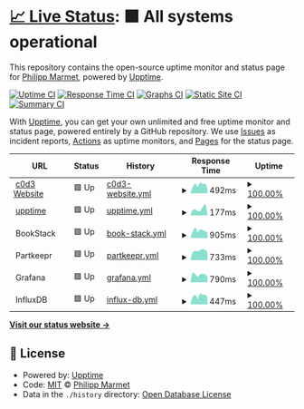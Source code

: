 # [📈 Live Status](https://up.c0d3.ch): <!--live status--> **🟩 All systems operational**

This repository contains the open-source uptime monitor and status page for [Philipp Marmet](https://c0d3.ch), powered by [Upptime](https://github.com/upptime/upptime).

[![Uptime CI](https://github.com/fujexo/upptime/workflows/Uptime%20CI/badge.svg)](https://github.com/upptime/upptime/actions?query=workflow%3A%22Uptime+CI%22)
[![Response Time CI](https://github.com/fujexo/upptime/workflows/Response%20Time%20CI/badge.svg)](https://github.com/upptime/upptime/actions?query=workflow%3A%22Response+Time+CI%22)
[![Graphs CI](https://github.com/fujexo/upptime/workflows/Graphs%20CI/badge.svg)](https://github.com/upptime/upptime/actions?query=workflow%3A%22Graphs+CI%22)
[![Static Site CI](https://github.com/fujexo/upptime/workflows/Static%20Site%20CI/badge.svg)](https://github.com/upptime/upptime/actions?query=workflow%3A%22Static+Site+CI%22)
[![Summary CI](https://github.com/fujexo/upptime/workflows/Summary%20CI/badge.svg)](https://github.com/upptime/upptime/actions?query=workflow%3A%22Summary+CI%22)

With [Upptime](https://upptime.js.org), you can get your own unlimited and free uptime monitor and status page, powered entirely by a GitHub repository. We use [Issues](https://github.com/fujexo/upptime/issues) as incident reports, [Actions](https://github.com/fujexo/upptime/actions) as uptime monitors, and [Pages](https://up.c0d3.ch) for the status page.

<!--start: status pages-->
<!-- This summary is generated by Upptime (https://github.com/upptime/upptime) -->
<!-- Do not edit this manually, your changes will be overwritten -->
<!-- prettier-ignore -->
| URL | Status | History | Response Time | Uptime |
| --- | ------ | ------- | ------------- | ------ |
| <img alt="" src="https://favicons.githubusercontent.com/c0d3.ch" height="13"> [c0d3 Website](https://c0d3.ch) | 🟩 Up | [c0d3-website.yml](https://github.com/fujexo/upptime/commits/HEAD/history/c0d3-website.yml) | <details><summary><img alt="Response time graph" src="./graphs/c0d3-website/response-time-week.png" height="20"> 492ms</summary><br><a href="https://up.c0d3.ch/history/c0d3-website"><img alt="Response time 436" src="https://img.shields.io/endpoint?url=https%3A%2F%2Fraw.githubusercontent.com%2Ffujexo%2Fupptime%2FHEAD%2Fapi%2Fc0d3-website%2Fresponse-time.json"></a><br><a href="https://up.c0d3.ch/history/c0d3-website"><img alt="24-hour response time 295" src="https://img.shields.io/endpoint?url=https%3A%2F%2Fraw.githubusercontent.com%2Ffujexo%2Fupptime%2FHEAD%2Fapi%2Fc0d3-website%2Fresponse-time-day.json"></a><br><a href="https://up.c0d3.ch/history/c0d3-website"><img alt="7-day response time 492" src="https://img.shields.io/endpoint?url=https%3A%2F%2Fraw.githubusercontent.com%2Ffujexo%2Fupptime%2FHEAD%2Fapi%2Fc0d3-website%2Fresponse-time-week.json"></a><br><a href="https://up.c0d3.ch/history/c0d3-website"><img alt="30-day response time 441" src="https://img.shields.io/endpoint?url=https%3A%2F%2Fraw.githubusercontent.com%2Ffujexo%2Fupptime%2FHEAD%2Fapi%2Fc0d3-website%2Fresponse-time-month.json"></a><br><a href="https://up.c0d3.ch/history/c0d3-website"><img alt="1-year response time 436" src="https://img.shields.io/endpoint?url=https%3A%2F%2Fraw.githubusercontent.com%2Ffujexo%2Fupptime%2FHEAD%2Fapi%2Fc0d3-website%2Fresponse-time-year.json"></a></details> | <details><summary><a href="https://up.c0d3.ch/history/c0d3-website">100.00%</a></summary><a href="https://up.c0d3.ch/history/c0d3-website"><img alt="All-time uptime 99.98%" src="https://img.shields.io/endpoint?url=https%3A%2F%2Fraw.githubusercontent.com%2Ffujexo%2Fupptime%2FHEAD%2Fapi%2Fc0d3-website%2Fuptime.json"></a><br><a href="https://up.c0d3.ch/history/c0d3-website"><img alt="24-hour uptime 100.00%" src="https://img.shields.io/endpoint?url=https%3A%2F%2Fraw.githubusercontent.com%2Ffujexo%2Fupptime%2FHEAD%2Fapi%2Fc0d3-website%2Fuptime-day.json"></a><br><a href="https://up.c0d3.ch/history/c0d3-website"><img alt="7-day uptime 100.00%" src="https://img.shields.io/endpoint?url=https%3A%2F%2Fraw.githubusercontent.com%2Ffujexo%2Fupptime%2FHEAD%2Fapi%2Fc0d3-website%2Fuptime-week.json"></a><br><a href="https://up.c0d3.ch/history/c0d3-website"><img alt="30-day uptime 99.96%" src="https://img.shields.io/endpoint?url=https%3A%2F%2Fraw.githubusercontent.com%2Ffujexo%2Fupptime%2FHEAD%2Fapi%2Fc0d3-website%2Fuptime-month.json"></a><br><a href="https://up.c0d3.ch/history/c0d3-website"><img alt="1-year uptime 99.98%" src="https://img.shields.io/endpoint?url=https%3A%2F%2Fraw.githubusercontent.com%2Ffujexo%2Fupptime%2FHEAD%2Fapi%2Fc0d3-website%2Fuptime-year.json"></a></details>
| <img alt="" src="https://favicons.githubusercontent.com/up.c0d3.ch" height="13"> [upptime](https://up.c0d3.ch) | 🟩 Up | [upptime.yml](https://github.com/fujexo/upptime/commits/HEAD/history/upptime.yml) | <details><summary><img alt="Response time graph" src="./graphs/upptime/response-time-week.png" height="20"> 177ms</summary><br><a href="https://up.c0d3.ch/history/upptime"><img alt="Response time 143" src="https://img.shields.io/endpoint?url=https%3A%2F%2Fraw.githubusercontent.com%2Ffujexo%2Fupptime%2FHEAD%2Fapi%2Fupptime%2Fresponse-time.json"></a><br><a href="https://up.c0d3.ch/history/upptime"><img alt="24-hour response time 32" src="https://img.shields.io/endpoint?url=https%3A%2F%2Fraw.githubusercontent.com%2Ffujexo%2Fupptime%2FHEAD%2Fapi%2Fupptime%2Fresponse-time-day.json"></a><br><a href="https://up.c0d3.ch/history/upptime"><img alt="7-day response time 177" src="https://img.shields.io/endpoint?url=https%3A%2F%2Fraw.githubusercontent.com%2Ffujexo%2Fupptime%2FHEAD%2Fapi%2Fupptime%2Fresponse-time-week.json"></a><br><a href="https://up.c0d3.ch/history/upptime"><img alt="30-day response time 143" src="https://img.shields.io/endpoint?url=https%3A%2F%2Fraw.githubusercontent.com%2Ffujexo%2Fupptime%2FHEAD%2Fapi%2Fupptime%2Fresponse-time-month.json"></a><br><a href="https://up.c0d3.ch/history/upptime"><img alt="1-year response time 143" src="https://img.shields.io/endpoint?url=https%3A%2F%2Fraw.githubusercontent.com%2Ffujexo%2Fupptime%2FHEAD%2Fapi%2Fupptime%2Fresponse-time-year.json"></a></details> | <details><summary><a href="https://up.c0d3.ch/history/upptime">100.00%</a></summary><a href="https://up.c0d3.ch/history/upptime"><img alt="All-time uptime 100.00%" src="https://img.shields.io/endpoint?url=https%3A%2F%2Fraw.githubusercontent.com%2Ffujexo%2Fupptime%2FHEAD%2Fapi%2Fupptime%2Fuptime.json"></a><br><a href="https://up.c0d3.ch/history/upptime"><img alt="24-hour uptime 100.00%" src="https://img.shields.io/endpoint?url=https%3A%2F%2Fraw.githubusercontent.com%2Ffujexo%2Fupptime%2FHEAD%2Fapi%2Fupptime%2Fuptime-day.json"></a><br><a href="https://up.c0d3.ch/history/upptime"><img alt="7-day uptime 100.00%" src="https://img.shields.io/endpoint?url=https%3A%2F%2Fraw.githubusercontent.com%2Ffujexo%2Fupptime%2FHEAD%2Fapi%2Fupptime%2Fuptime-week.json"></a><br><a href="https://up.c0d3.ch/history/upptime"><img alt="30-day uptime 100.00%" src="https://img.shields.io/endpoint?url=https%3A%2F%2Fraw.githubusercontent.com%2Ffujexo%2Fupptime%2FHEAD%2Fapi%2Fupptime%2Fuptime-month.json"></a><br><a href="https://up.c0d3.ch/history/upptime"><img alt="1-year uptime 100.00%" src="https://img.shields.io/endpoint?url=https%3A%2F%2Fraw.githubusercontent.com%2Ffujexo%2Fupptime%2FHEAD%2Fapi%2Fupptime%2Fuptime-year.json"></a></details>
| <img alt="" src="https://favicons.githubusercontent.com/null" height="13"> BookStack | 🟩 Up | [book-stack.yml](https://github.com/fujexo/upptime/commits/HEAD/history/book-stack.yml) | <details><summary><img alt="Response time graph" src="./graphs/book-stack/response-time-week.png" height="20"> 905ms</summary><br><a href="https://up.c0d3.ch/history/book-stack"><img alt="Response time 724" src="https://img.shields.io/endpoint?url=https%3A%2F%2Fraw.githubusercontent.com%2Ffujexo%2Fupptime%2FHEAD%2Fapi%2Fbook-stack%2Fresponse-time.json"></a><br><a href="https://up.c0d3.ch/history/book-stack"><img alt="24-hour response time 702" src="https://img.shields.io/endpoint?url=https%3A%2F%2Fraw.githubusercontent.com%2Ffujexo%2Fupptime%2FHEAD%2Fapi%2Fbook-stack%2Fresponse-time-day.json"></a><br><a href="https://up.c0d3.ch/history/book-stack"><img alt="7-day response time 905" src="https://img.shields.io/endpoint?url=https%3A%2F%2Fraw.githubusercontent.com%2Ffujexo%2Fupptime%2FHEAD%2Fapi%2Fbook-stack%2Fresponse-time-week.json"></a><br><a href="https://up.c0d3.ch/history/book-stack"><img alt="30-day response time 749" src="https://img.shields.io/endpoint?url=https%3A%2F%2Fraw.githubusercontent.com%2Ffujexo%2Fupptime%2FHEAD%2Fapi%2Fbook-stack%2Fresponse-time-month.json"></a><br><a href="https://up.c0d3.ch/history/book-stack"><img alt="1-year response time 724" src="https://img.shields.io/endpoint?url=https%3A%2F%2Fraw.githubusercontent.com%2Ffujexo%2Fupptime%2FHEAD%2Fapi%2Fbook-stack%2Fresponse-time-year.json"></a></details> | <details><summary><a href="https://up.c0d3.ch/history/book-stack">100.00%</a></summary><a href="https://up.c0d3.ch/history/book-stack"><img alt="All-time uptime 99.98%" src="https://img.shields.io/endpoint?url=https%3A%2F%2Fraw.githubusercontent.com%2Ffujexo%2Fupptime%2FHEAD%2Fapi%2Fbook-stack%2Fuptime.json"></a><br><a href="https://up.c0d3.ch/history/book-stack"><img alt="24-hour uptime 100.00%" src="https://img.shields.io/endpoint?url=https%3A%2F%2Fraw.githubusercontent.com%2Ffujexo%2Fupptime%2FHEAD%2Fapi%2Fbook-stack%2Fuptime-day.json"></a><br><a href="https://up.c0d3.ch/history/book-stack"><img alt="7-day uptime 100.00%" src="https://img.shields.io/endpoint?url=https%3A%2F%2Fraw.githubusercontent.com%2Ffujexo%2Fupptime%2FHEAD%2Fapi%2Fbook-stack%2Fuptime-week.json"></a><br><a href="https://up.c0d3.ch/history/book-stack"><img alt="30-day uptime 99.96%" src="https://img.shields.io/endpoint?url=https%3A%2F%2Fraw.githubusercontent.com%2Ffujexo%2Fupptime%2FHEAD%2Fapi%2Fbook-stack%2Fuptime-month.json"></a><br><a href="https://up.c0d3.ch/history/book-stack"><img alt="1-year uptime 99.98%" src="https://img.shields.io/endpoint?url=https%3A%2F%2Fraw.githubusercontent.com%2Ffujexo%2Fupptime%2FHEAD%2Fapi%2Fbook-stack%2Fuptime-year.json"></a></details>
| <img alt="" src="https://favicons.githubusercontent.com/null" height="13"> Partkeepr | 🟩 Up | [partkeepr.yml](https://github.com/fujexo/upptime/commits/HEAD/history/partkeepr.yml) | <details><summary><img alt="Response time graph" src="./graphs/partkeepr/response-time-week.png" height="20"> 733ms</summary><br><a href="https://up.c0d3.ch/history/partkeepr"><img alt="Response time 638" src="https://img.shields.io/endpoint?url=https%3A%2F%2Fraw.githubusercontent.com%2Ffujexo%2Fupptime%2FHEAD%2Fapi%2Fpartkeepr%2Fresponse-time.json"></a><br><a href="https://up.c0d3.ch/history/partkeepr"><img alt="24-hour response time 631" src="https://img.shields.io/endpoint?url=https%3A%2F%2Fraw.githubusercontent.com%2Ffujexo%2Fupptime%2FHEAD%2Fapi%2Fpartkeepr%2Fresponse-time-day.json"></a><br><a href="https://up.c0d3.ch/history/partkeepr"><img alt="7-day response time 733" src="https://img.shields.io/endpoint?url=https%3A%2F%2Fraw.githubusercontent.com%2Ffujexo%2Fupptime%2FHEAD%2Fapi%2Fpartkeepr%2Fresponse-time-week.json"></a><br><a href="https://up.c0d3.ch/history/partkeepr"><img alt="30-day response time 653" src="https://img.shields.io/endpoint?url=https%3A%2F%2Fraw.githubusercontent.com%2Ffujexo%2Fupptime%2FHEAD%2Fapi%2Fpartkeepr%2Fresponse-time-month.json"></a><br><a href="https://up.c0d3.ch/history/partkeepr"><img alt="1-year response time 638" src="https://img.shields.io/endpoint?url=https%3A%2F%2Fraw.githubusercontent.com%2Ffujexo%2Fupptime%2FHEAD%2Fapi%2Fpartkeepr%2Fresponse-time-year.json"></a></details> | <details><summary><a href="https://up.c0d3.ch/history/partkeepr">100.00%</a></summary><a href="https://up.c0d3.ch/history/partkeepr"><img alt="All-time uptime 99.98%" src="https://img.shields.io/endpoint?url=https%3A%2F%2Fraw.githubusercontent.com%2Ffujexo%2Fupptime%2FHEAD%2Fapi%2Fpartkeepr%2Fuptime.json"></a><br><a href="https://up.c0d3.ch/history/partkeepr"><img alt="24-hour uptime 100.00%" src="https://img.shields.io/endpoint?url=https%3A%2F%2Fraw.githubusercontent.com%2Ffujexo%2Fupptime%2FHEAD%2Fapi%2Fpartkeepr%2Fuptime-day.json"></a><br><a href="https://up.c0d3.ch/history/partkeepr"><img alt="7-day uptime 100.00%" src="https://img.shields.io/endpoint?url=https%3A%2F%2Fraw.githubusercontent.com%2Ffujexo%2Fupptime%2FHEAD%2Fapi%2Fpartkeepr%2Fuptime-week.json"></a><br><a href="https://up.c0d3.ch/history/partkeepr"><img alt="30-day uptime 99.96%" src="https://img.shields.io/endpoint?url=https%3A%2F%2Fraw.githubusercontent.com%2Ffujexo%2Fupptime%2FHEAD%2Fapi%2Fpartkeepr%2Fuptime-month.json"></a><br><a href="https://up.c0d3.ch/history/partkeepr"><img alt="1-year uptime 99.98%" src="https://img.shields.io/endpoint?url=https%3A%2F%2Fraw.githubusercontent.com%2Ffujexo%2Fupptime%2FHEAD%2Fapi%2Fpartkeepr%2Fuptime-year.json"></a></details>
| <img alt="" src="https://favicons.githubusercontent.com/null" height="13"> Grafana | 🟩 Up | [grafana.yml](https://github.com/fujexo/upptime/commits/HEAD/history/grafana.yml) | <details><summary><img alt="Response time graph" src="./graphs/grafana/response-time-week.png" height="20"> 790ms</summary><br><a href="https://up.c0d3.ch/history/grafana"><img alt="Response time 647" src="https://img.shields.io/endpoint?url=https%3A%2F%2Fraw.githubusercontent.com%2Ffujexo%2Fupptime%2FHEAD%2Fapi%2Fgrafana%2Fresponse-time.json"></a><br><a href="https://up.c0d3.ch/history/grafana"><img alt="24-hour response time 587" src="https://img.shields.io/endpoint?url=https%3A%2F%2Fraw.githubusercontent.com%2Ffujexo%2Fupptime%2FHEAD%2Fapi%2Fgrafana%2Fresponse-time-day.json"></a><br><a href="https://up.c0d3.ch/history/grafana"><img alt="7-day response time 790" src="https://img.shields.io/endpoint?url=https%3A%2F%2Fraw.githubusercontent.com%2Ffujexo%2Fupptime%2FHEAD%2Fapi%2Fgrafana%2Fresponse-time-week.json"></a><br><a href="https://up.c0d3.ch/history/grafana"><img alt="30-day response time 679" src="https://img.shields.io/endpoint?url=https%3A%2F%2Fraw.githubusercontent.com%2Ffujexo%2Fupptime%2FHEAD%2Fapi%2Fgrafana%2Fresponse-time-month.json"></a><br><a href="https://up.c0d3.ch/history/grafana"><img alt="1-year response time 647" src="https://img.shields.io/endpoint?url=https%3A%2F%2Fraw.githubusercontent.com%2Ffujexo%2Fupptime%2FHEAD%2Fapi%2Fgrafana%2Fresponse-time-year.json"></a></details> | <details><summary><a href="https://up.c0d3.ch/history/grafana">100.00%</a></summary><a href="https://up.c0d3.ch/history/grafana"><img alt="All-time uptime 99.96%" src="https://img.shields.io/endpoint?url=https%3A%2F%2Fraw.githubusercontent.com%2Ffujexo%2Fupptime%2FHEAD%2Fapi%2Fgrafana%2Fuptime.json"></a><br><a href="https://up.c0d3.ch/history/grafana"><img alt="24-hour uptime 100.00%" src="https://img.shields.io/endpoint?url=https%3A%2F%2Fraw.githubusercontent.com%2Ffujexo%2Fupptime%2FHEAD%2Fapi%2Fgrafana%2Fuptime-day.json"></a><br><a href="https://up.c0d3.ch/history/grafana"><img alt="7-day uptime 100.00%" src="https://img.shields.io/endpoint?url=https%3A%2F%2Fraw.githubusercontent.com%2Ffujexo%2Fupptime%2FHEAD%2Fapi%2Fgrafana%2Fuptime-week.json"></a><br><a href="https://up.c0d3.ch/history/grafana"><img alt="30-day uptime 99.96%" src="https://img.shields.io/endpoint?url=https%3A%2F%2Fraw.githubusercontent.com%2Ffujexo%2Fupptime%2FHEAD%2Fapi%2Fgrafana%2Fuptime-month.json"></a><br><a href="https://up.c0d3.ch/history/grafana"><img alt="1-year uptime 99.96%" src="https://img.shields.io/endpoint?url=https%3A%2F%2Fraw.githubusercontent.com%2Ffujexo%2Fupptime%2FHEAD%2Fapi%2Fgrafana%2Fuptime-year.json"></a></details>
| <img alt="" src="https://favicons.githubusercontent.com/null" height="13"> InfluxDB | 🟩 Up | [influx-db.yml](https://github.com/fujexo/upptime/commits/HEAD/history/influx-db.yml) | <details><summary><img alt="Response time graph" src="./graphs/influx-db/response-time-week.png" height="20"> 447ms</summary><br><a href="https://up.c0d3.ch/history/influx-db"><img alt="Response time 396" src="https://img.shields.io/endpoint?url=https%3A%2F%2Fraw.githubusercontent.com%2Ffujexo%2Fupptime%2FHEAD%2Fapi%2Finflux-db%2Fresponse-time.json"></a><br><a href="https://up.c0d3.ch/history/influx-db"><img alt="24-hour response time 385" src="https://img.shields.io/endpoint?url=https%3A%2F%2Fraw.githubusercontent.com%2Ffujexo%2Fupptime%2FHEAD%2Fapi%2Finflux-db%2Fresponse-time-day.json"></a><br><a href="https://up.c0d3.ch/history/influx-db"><img alt="7-day response time 447" src="https://img.shields.io/endpoint?url=https%3A%2F%2Fraw.githubusercontent.com%2Ffujexo%2Fupptime%2FHEAD%2Fapi%2Finflux-db%2Fresponse-time-week.json"></a><br><a href="https://up.c0d3.ch/history/influx-db"><img alt="30-day response time 403" src="https://img.shields.io/endpoint?url=https%3A%2F%2Fraw.githubusercontent.com%2Ffujexo%2Fupptime%2FHEAD%2Fapi%2Finflux-db%2Fresponse-time-month.json"></a><br><a href="https://up.c0d3.ch/history/influx-db"><img alt="1-year response time 396" src="https://img.shields.io/endpoint?url=https%3A%2F%2Fraw.githubusercontent.com%2Ffujexo%2Fupptime%2FHEAD%2Fapi%2Finflux-db%2Fresponse-time-year.json"></a></details> | <details><summary><a href="https://up.c0d3.ch/history/influx-db">100.00%</a></summary><a href="https://up.c0d3.ch/history/influx-db"><img alt="All-time uptime 99.98%" src="https://img.shields.io/endpoint?url=https%3A%2F%2Fraw.githubusercontent.com%2Ffujexo%2Fupptime%2FHEAD%2Fapi%2Finflux-db%2Fuptime.json"></a><br><a href="https://up.c0d3.ch/history/influx-db"><img alt="24-hour uptime 100.00%" src="https://img.shields.io/endpoint?url=https%3A%2F%2Fraw.githubusercontent.com%2Ffujexo%2Fupptime%2FHEAD%2Fapi%2Finflux-db%2Fuptime-day.json"></a><br><a href="https://up.c0d3.ch/history/influx-db"><img alt="7-day uptime 100.00%" src="https://img.shields.io/endpoint?url=https%3A%2F%2Fraw.githubusercontent.com%2Ffujexo%2Fupptime%2FHEAD%2Fapi%2Finflux-db%2Fuptime-week.json"></a><br><a href="https://up.c0d3.ch/history/influx-db"><img alt="30-day uptime 99.96%" src="https://img.shields.io/endpoint?url=https%3A%2F%2Fraw.githubusercontent.com%2Ffujexo%2Fupptime%2FHEAD%2Fapi%2Finflux-db%2Fuptime-month.json"></a><br><a href="https://up.c0d3.ch/history/influx-db"><img alt="1-year uptime 99.98%" src="https://img.shields.io/endpoint?url=https%3A%2F%2Fraw.githubusercontent.com%2Ffujexo%2Fupptime%2FHEAD%2Fapi%2Finflux-db%2Fuptime-year.json"></a></details>

<!--end: status pages-->

[**Visit our status website →**](https://up.c0d3.ch)

## 📄 License

- Powered by: [Upptime](https://github.com/upptime/upptime)
- Code: [MIT](./LICENSE) © [Philipp Marmet](https://c0d3.ch)
- Data in the `./history` directory: [Open Database License](https://opendatacommons.org/licenses/odbl/1-0/)
